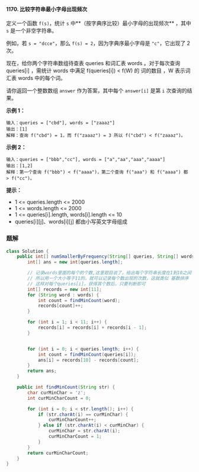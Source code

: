 #### 1170. 比较字符串最小字母出现频次

定义一个函数 `f(s)`，统计 `s` 中**（按字典序比较）最小字母的出现频次** ，其中 `s` 是一个非空字符串。

例如，若 `s = "dcce"`，那么 `f(s) = 2`，因为字典序最小字母是 `"c"`，它出现了 2 次。

现在，给你两个字符串数组待查表 queries 和词汇表 words 。对于每次查询 queries[i] ，需统计 words 中满足 f(queries[i]) < f(W) 的 词的数目 ，W 表示词汇表 words 中的每个词。

请你返回一个整数数组 `answer` 作为答案，其中每个 `answer[i]` 是第 `i` 次查询的结果。

**示例 1：**

```shell
输入：queries = ["cbd"], words = ["zaaaz"]
输出：[1]
解释：查询 f("cbd") = 1，而 f("zaaaz") = 3 所以 f("cbd") < f("zaaaz")。
```

**示例 2：**

```shell
输入：queries = ["bbb","cc"], words = ["a","aa","aaa","aaaa"]
输出：[1,2]
解释：第一个查询 f("bbb") < f("aaaa")，第二个查询 f("aaa") 和 f("aaaa") 都 > f("cc")。
```

**提示：**

* 1 <= queries.length <= 2000
* 1 <= words.length <= 2000
* 1 <= queries[i].length, words[i].length <= 10
* queries[i][j]、words[i][j] 都由小写英文字母组成

### 题解

```java
class Solution {
    public int[] numSmallerByFrequency(String[] queries, String[] words) {
        int[] ans = new int[queries.length];

        // 记录words里面的每个的个数,这里题目说了，给出每个字符串长度在1到10之间
        // 所以用一个大小等于11的，就可以记录每个数出现的次数，这就类似 基数排序
        // 这样对每个queries[i]，获得其个数后，只要判断即可
        int[] records = new int[11];
        for (String word : words) {
            int count = findMinCount(word);
            records[count]++;
        }

        for (int i = 1; i < 11; i++) {
            records[i] = records[i] + records[i - 1];
        }


        for (int i = 0; i < queries.length; i++) {
            int count = findMinCount(queries[i]);
            ans[i] = records[10] - records[count];
        }
        return ans;
    }

    public int findMinCount(String str) {
        char curMinChar = 'z';
        int curMinCharCount = 0;

        for (int i = 0; i < str.length(); i++) {
            if (str.charAt(i) == curMinChar) {
                curMinCharCount++;
            } else if (str.charAt(i) < curMinChar) {
                curMinChar = str.charAt(i);
                curMinCharCount = 1;
            }
        }
        return curMinCharCount;
    }
}
```


